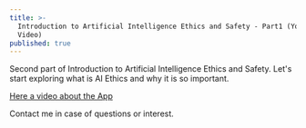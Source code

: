 ```yaml
---
title: >-
  Introduction to Artificial Intelligence Ethics and Safety - Part1 (YouTube
  Video)
published: true
---
```

Second part of Introduction to Artificial Intelligence Ethics and Safety.
Let's start exploring what is AI Ethics and why it is so important.

[Here a video about the App](https://www.youtube.com/watch?v=ueKexahS8Ss)

Contact me in case of questions or interest.
